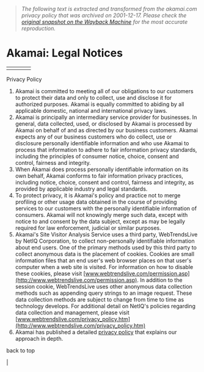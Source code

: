 > *The following text is extracted and transformed from the akamai.com privacy policy that was archived on 2001-12-17. Please check the [original snapshot on the Wayback Machine](https://web.archive.org/web/20011217151208id_/http%3A//akamai.com/privacy_policy.html) for the most accurate reproduction.*

# Akamai: Legal Notices

  
|  |  |  |  |   
---|---|---|---  
|  | 

Privacy Policy  


  1. Akamai is committed to meeting all of our obligations to our customers to protect their data and only to collect, use and disclose it for authorized purposes. Akamai is equally committed to abiding by all applicable domestic, national and international privacy laws. 
  2. Akamai is principally an intermediary service provider for businesses. In general, data collected, used, or disclosed by Akamai is processed by Akamai on behalf of and as directed by our business customers. Akamai expects any of our business customers who do collect, use or disclosure personally identifiable information and who use Akamai to process that information to adhere to fair information privacy standards, including the principles of consumer notice, choice, consent and control, fairness and integrity. 
  3. When Akamai does process personally identifiable information on its own behalf, Akamai conforms to fair information privacy practices, including notice, choice, consent and control, fairness and integrity, as provided by applicable industry and legal standards. 
  4. To protect privacy, it is Akamai's policy and practice not to merge profiling or other usage data obtained in the course of providing services to our customers with the personally identifiable information of consumers. Akamai will not knowingly merge such data, except with notice to and consent by the data subject, except as may be legally required for law enforcement, judicial or similar purposes. 
  5. Akamai's Site Visitor Analysis Service uses a third party, WebTrendsLive by NetIQ Corporation, to collect non-personally identifiable information about end users. One of the primary methods used by this third party to collect anonymous data is the placement of cookies. Cookies are small information files that an end user's web browser places on that user's computer when a web site is visited. For information on how to disable these cookies, please visit [www.webtrendslive.com/permission.asp](http://www.webtrendslive.com/permission.asp). In addition to the session cookie, WebTrendsLive uses other anonymous data collection methods such as appending query strings to an image request. These data collection methods are subject to change from time to time as technology develops. For additional detail on NetIQ's policies regarding data collection and management, please visit [www.webtrendslive.com/privacy_policy.htm](http://www.webtrendslive.com/privacy_policy.htm)
  6. Akamai has published a detailed [privacy policy](https://web.archive.org/web/20011217151208id_/http%3A//akamai.com/detailed_privacy_policy.html) that explains our approach in depth. 



back to top

| 

